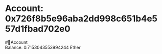 
Account: 0x726f8b5e96aba2dd998c651b4e557d1fbad702e0
===================================================
  
#📜Account  
Balance: 0.7153043553994244 Ether
